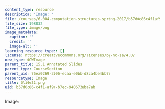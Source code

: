 ```yaml
---
content_type: resource
description: 'Image: '
file: /courses/6-004-computation-structures-spring-2017/b57d0c86c4f1af9cb7ec940673eba7ab_Slide22.png
file_size: 198832
file_type: image/png
image_metadata:
  caption: ''
  credit: ''
  image-alt: ''
learning_resource_types: []
license: https://creativecommons.org/licenses/by-nc-sa/4.0/
ocw_type: OCWImage
parent_title: 15.1 Annotated Slides
parent_type: CourseSection
parent_uid: 76ea0269-3b06-ecaa-e0bb-d8ca4be4bb7e
resourcetype: Image
title: Slide22.png
uid: b57d0c86-c4f1-af9c-b7ec-940673eba7ab
---
```

Image: 
